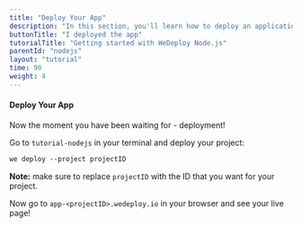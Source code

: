 ```yaml
---
title: "Deploy Your App"
description: "In this section, you'll learn how to deploy an application using WeDeploy Node.js."
buttonTitle: "I deployed the app"
tutorialTitle: "Getting started with WeDeploy Node.js"
parentId: "nodejs"
layout: "tutorial"
time: 90
weight: 4
---
```


#### Deploy Your App

Now the moment you have been waiting for - deployment!

Go to `tutorial-nodejs` in your terminal and deploy your project:

```xml
we deploy --project projectID
```

**Note:** make sure to replace `projectID` with the ID that you want for your project.

Now go to `app-<projectID>.wedeploy.io` in your browser and see your live page!
